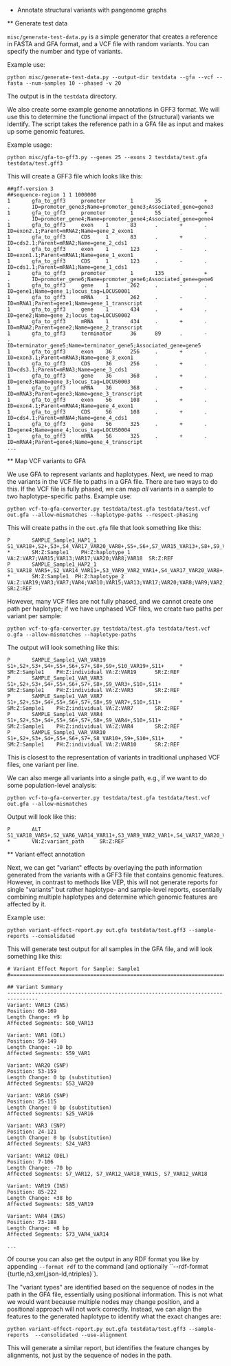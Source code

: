 * Annotate structural variants with pangenome graphs

** Generate test data

`misc/generate-test-data.py` is a simple generator that creates a
reference in FASTA and GFA format, and a VCF file with random
variants. You can specify the number and type of variants.

Example use:
```
python misc/generate-test-data.py --output-dir testdata --gfa --vcf --fasta --num-samples 10 --phased -v 20
```
The output is in the `testdata` directory.

We also create some example genome annotations in GFF3 format. We will
use this to determine the functional impact of the (structural)
variants we identify. The script takes the reference path in a GFA
file as input and makes up some genomic features.

Example usage:
```
python misc/gfa-to-gff3.py --genes 25 --exons 2 testdata/test.gfa testdata/test.gff3
```
This will create a GFF3 file which looks like this:
```
##gff-version 3
##sequence-region 1 1 1000000
1       gfa_to_gff3     promoter        1       35      .       +       .       ID=promoter_gene3;Name=promoter_gene3;Associated_gene=gene3
1       gfa_to_gff3     promoter        1       55      .       +       .       ID=promoter_gene4;Name=promoter_gene4;Associated_gene=gene4
1       gfa_to_gff3     exon    1       83      .       +       .       ID=exon2.1;Parent=mRNA2;Name=gene_2_exon1
1       gfa_to_gff3     CDS     1       83      .       +       .       ID=cds2.1;Parent=mRNA2;Name=gene_2_cds1
1       gfa_to_gff3     exon    1       123     .       -       .       ID=exon1.1;Parent=mRNA1;Name=gene_1_exon1
1       gfa_to_gff3     CDS     1       123     .       -       .       ID=cds1.1;Parent=mRNA1;Name=gene_1_cds1
1       gfa_to_gff3     promoter        1       135     .       +       .       ID=promoter_gene6;Name=promoter_gene6;Associated_gene=gene6
1       gfa_to_gff3     gene    1       262     .       -       .       ID=gene1;Name=gene_1;locus_tag=LOCUS0001
1       gfa_to_gff3     mRNA    1       262     .       -       .       ID=mRNA1;Parent=gene1;Name=gene_1_transcript
1       gfa_to_gff3     gene    1       434     .       +       .       ID=gene2;Name=gene_2;locus_tag=LOCUS0002
1       gfa_to_gff3     mRNA    1       434     .       +       .       ID=mRNA2;Parent=gene2;Name=gene_2_transcript
1       gfa_to_gff3     terminator      36      89      .       -       .       ID=terminator_gene5;Name=terminator_gene5;Associated_gene=gene5
1       gfa_to_gff3     exon    36      256     .       +       .       ID=exon3.1;Parent=mRNA3;Name=gene_3_exon1
1       gfa_to_gff3     CDS     36      256     .       +       .       ID=cds3.1;Parent=mRNA3;Name=gene_3_cds1
1       gfa_to_gff3     gene    36      368     .       +       .       ID=gene3;Name=gene_3;locus_tag=LOCUS0003
1       gfa_to_gff3     mRNA    36      368     .       +       .       ID=mRNA3;Parent=gene3;Name=gene_3_transcript
1       gfa_to_gff3     exon    56      108     .       +       .       ID=exon4.1;Parent=mRNA4;Name=gene_4_exon1
1       gfa_to_gff3     CDS     56      108     .       +       .       ID=cds4.1;Parent=mRNA4;Name=gene_4_cds1
1       gfa_to_gff3     gene    56      325     .       +       .       ID=gene4;Name=gene_4;locus_tag=LOCUS0004
1       gfa_to_gff3     mRNA    56      325     .       +       .       ID=mRNA4;Parent=gene4;Name=gene_4_transcript
...
```

** Map VCF variants to GFA

We use GFA to represent variants and haplotypes. Next, we need to map
the variants in the VCF file to paths in a GFA file. There are two
ways to do this. If the VCF file is fully phased, we can map *all*
variants in a sample to two haplotype-specific paths. Example use:
```
python vcf-to-gfa-converter.py testdata/test.gfa testdata/test.vcf out.gfa --allow-mismatches --haplotype-paths --respect-phasing
```
This will create paths in the `out.gfa` file that look something like this:
```
P       SAMPLE_Sample1_HAP1_1   S1_VAR18+,S2+,S3+,S4_VAR17_VAR20_VAR8+,S5+,S6+,S7_VAR15_VAR13+,S8+,S9_VAR7+,S10+,S11+   *       SM:Z:Sample1    PH:Z:haplotype_1        VA:Z:VAR7;VAR15;VAR13;VAR17;VAR20;VAR8;VAR18  SR:Z:REF
P       SAMPLE_Sample1_HAP2_1   S1_VAR18_VAR5+,S2_VAR14_VAR11+,S3_VAR9_VAR2_VAR1+,S4_VAR17_VAR20_VAR8+,S5+,S6+,S7_VAR15_VAR13+,S8_VAR10+,S9_VAR3_VAR7_VAR4+,S10_VAR19+,S11+     *       SM:Z:Sample1  PH:Z:haplotype_2        VA:Z:VAR19;VAR3;VAR7;VAR4;VAR10;VAR15;VAR13;VAR17;VAR20;VAR8;VAR9;VAR2;VAR1;VAR14;VAR11;VAR18;VAR5      SR:Z:REF
```

However, many VCF files are not fully phased, and we cannot create one
path per haplotype; if we have unphased VCF files, we create two paths
per variant per sample:
```
python vcf-to-gfa-converter.py testdata/test.gfa testdata/test.vcf o.gfa --allow-mismatches --haplotype-paths
```
The output will look something like this:
```
P       SAMPLE_Sample1_VAR_VAR19        S1+,S2+,S3+,S4+,S5+,S6+,S7+,S8+,S9+,S10_VAR19+,S11+     *       SM:Z:Sample1    PH:Z:individual VA:Z:VAR19      SR:Z:REF
P       SAMPLE_Sample1_VAR_VAR3 S1+,S2+,S3+,S4+,S5+,S6+,S7+,S8+,S9_VAR3+,S10+,S11+      *       SM:Z:Sample1    PH:Z:individual VA:Z:VAR3       SR:Z:REF
P       SAMPLE_Sample1_VAR_VAR7 S1+,S2+,S3+,S4+,S5+,S6+,S7+,S8+,S9_VAR7+,S10+,S11+      *       SM:Z:Sample1    PH:Z:individual VA:Z:VAR7       SR:Z:REF
P       SAMPLE_Sample1_VAR_VAR4 S1+,S2+,S3+,S4+,S5+,S6+,S7+,S8+,S9_VAR4+,S10+,S11+      *       SM:Z:Sample1    PH:Z:individual VA:Z:VAR4       SR:Z:REF
P       SAMPLE_Sample1_VAR_VAR10        S1+,S2+,S3+,S4+,S5+,S6+,S7+,S8_VAR10+,S9+,S10+,S11+     *       SM:Z:Sample1    PH:Z:individual VA:Z:VAR10      SR:Z:REF
```
This is closest to the representation of variants in traditional
unphased VCF files, one variant per line.

We can also merge all variants into a single path, e.g., if we want to
do some population-level analysis:
```
python vcf-to-gfa-converter.py testdata/test.gfa testdata/test.vcf out.gfa --allow-mismatches
```
Output will look like this:
```
P       ALT     S1_VAR18_VAR5+,S2_VAR6_VAR14_VAR11+,S3_VAR9_VAR2_VAR1+,S4_VAR17_VAR20_VAR8+,S5_VAR12+,S6+,S7_VAR16_VAR15_VAR13+,S8_VAR10+,S9_VAR3_VAR7_VAR4+,S10_VAR19+,S11+    *       VN:Z:variant_path     SR:Z:REF
```

** Variant effect annotation

Next, we can get "variant" effects by overlaying the path information
generated from the variants with a GFF3 file that contains genomic
features. However, in contrast to methods like VEP, this will not
generate reports for single "variants" but rather haplotype- and
sample-level reports, essentially combining multiple haplotypes and
determine which genomic features are affected by it.

Example use:
```
python variant-effect-report.py out.gfa testdata/test.gff3 --sample-reports --consolidated
```
This will generate test output for all samples in the GFA file, and
will look something like this:
```
# Variant Effect Report for Sample: Sample1
#===============================================================================

## Variant Summary
--------------------------------------------------------------------------------
Variant: VAR13 (INS)
Position: 60-169
Length Change: +9 bp
Affected Segments: S60_VAR13

Variant: VAR1 (DEL)
Position: 59-149
Length Change: -10 bp
Affected Segments: S59_VAR1

Variant: VAR20 (SNP)
Position: 53-159
Length Change: 0 bp (substitution)
Affected Segments: S53_VAR20

Variant: VAR16 (SNP)
Position: 25-115
Length Change: 0 bp (substitution)
Affected Segments: S25_VAR16

Variant: VAR3 (SNP)
Position: 24-121
Length Change: 0 bp (substitution)
Affected Segments: S24_VAR3

Variant: VAR12 (DEL)
Position: 7-106
Length Change: -70 bp
Affected Segments: S7_VAR12, S7_VAR12_VAR18_VAR15, S7_VAR12_VAR18

Variant: VAR19 (INS)
Position: 85-222
Length Change: +38 bp
Affected Segments: S85_VAR19

Variant: VAR4 (INS)
Position: 73-188
Length Change: +8 bp
Affected Segments: S73_VAR4_VAR14

...
```

Of course you can also get the output in any RDF format you like by
appending `--format rdf` to the command (and optionally ``--rdf-format
{turtle,n3,xml,json-ld,ntriples}`).

The "variant types" are identified based on the sequence of nodes in
the path in the GFA file, essentially using positional
information. This is not what we would want because multiple nodes may
change position, and a positional approach will not work
correctly. Instead, we can align the features to the generated
haplotype to identify what the exact changes are:
```
python variant-effect-report.py out.gfa testdata/test.gff3 --sample-reports  --consolidated --use-alignment
```
This will generate a similar report, but identifies the feature
changes by alignments, not just by the sequence of nodes in the path.

